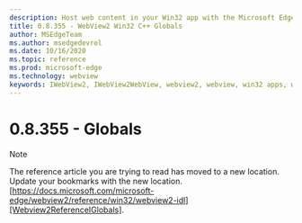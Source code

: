 ```yaml
---
description: Host web content in your Win32 app with the Microsoft Edge WebView2 control
title: 0.8.355 - WebView2 Win32 C++ Globals
author: MSEdgeTeam
ms.author: msedgedevrel
ms.date: 10/16/2020
ms.topic: reference
ms.prod: microsoft-edge
ms.technology: webview
keywords: IWebView2, IWebView2WebView, webview2, webview, win32 apps, win32, edge
---
```


# 0.8.355 - Globals 

> [!NOTE]
> The reference article you are trying to read has moved to a new location.  
> Update your bookmarks with the new location.  
> [https://docs.microsoft.com/microsoft-edge/webview2/reference/win32/webview2-idl][Webview2ReferenceIGlobals].  

[Webview2ReferenceIGlobals]: /microsoft-edge/webview2/reference/win32/webview2-idl "Globals | Microsoft Docs"
